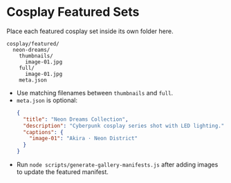 # Cosplay Featured Sets

Place each featured cosplay set inside its own folder here.

```
cosplay/featured/
  neon-dreams/
    thumbnails/
      image-01.jpg
    full/
      image-01.jpg
    meta.json
```

- Use matching filenames between `thumbnails` and `full`.
- `meta.json` is optional:
  ```json
  {
    "title": "Neon Dreams Collection",
    "description": "Cyberpunk cosplay series shot with LED lighting.",
    "captions": {
      "image-01": "Akira · Neon District"
    }
  }
  ```
- Run `node scripts/generate-gallery-manifests.js` after adding images to update the featured manifest.
